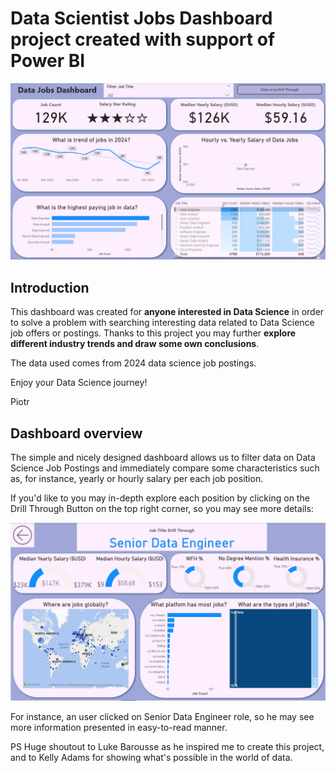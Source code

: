# Data Scientist Jobs Dashboard project created with support of Power BI
![Project1 Main Page](/images/P1_dashboard_main_page.jpg)
## Introduction
This dashboard was created for **anyone interested in Data Science** in order to solve a problem with searching interesting data related to Data Science job offers or postings. Thanks to this project you may further **explore different industry trends and draw some own conclusions**.

The data used comes from 2024 data science job postings. 

Enjoy your Data Science journey! 

Piotr

## Dashboard overview

The simple and nicely designed dashboard allows us to filter data on Data Science Job Postings and immediately compare some characteristics such as, for instance, yearly or hourly salary per each job position. 

If you'd like to you may in-depth explore each position by clicking on the Drill Through Button on the top right corner, so you may see more details: 

![Project1 Second Page](/images/P2_dashboard_second_page.jpg)

For instance, an user clicked on Senior Data Engineer role, so he may see more information presented in easy-to-read manner. 

PS Huge shoutout to Luke Barousse as he inspired me to create this project, and to Kelly Adams for showing what's possible in the world of data. 

